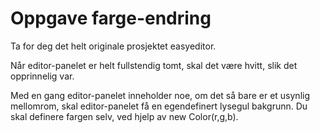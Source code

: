 # Oppgave farge-endring 
Ta for deg det helt originale prosjektet easyeditor.

Når editor-panelet er helt fullstendig tomt, skal det være hvitt, slik det opprinnelig var.

Med en gang editor-panelet inneholder noe, om det så bare er et usynlig mellomrom, skal editor-panelet få en egendefinert lysegul bakgrunn. Du skal definere fargen selv, ved hjelp av new Color(r,g,b).

